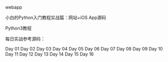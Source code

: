 webapp

小白的Python入门教程实战篇：网站+iOS App源码

Python3教程

每日实战参考源码：

Day 01
Day 02
Day 03
Day 04
Day 05
Day 06
Day 07
Day 08
Day 09
Day 10
Day 11
Day 12
Day 13
Day 14
Day 15
Day 16